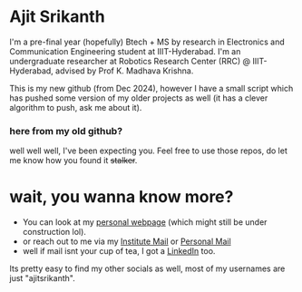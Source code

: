 # Ajit Srikanth
I'm a pre-final year (hopefully) Btech + MS by research in Electronics and Communication Engineering student at IIIT-Hyderabad. I'm an undergraduate researcher at Robotics Research Center (RRC) @ IIIT-Hyderabad, advised by Prof K. Madhava Krishna.

This is my new github (from Dec 2024), however I have a small script which has pushed some version of my older projects as well (it has a clever algorithm to push, ask me about it).

###  here from my old github?
well well well, I've been expecting you. Feel free to use those repos, do let me know how you found it ~~stalker~~.

# wait, you wanna know more?
- You can look at my [personal webpage](https://ajit-srikanth.github.io/) (which might still be under construction lol).
- or reach out to me via my [Institute Mail](mailto:ajit.srikanth@research.iiit.ac.in) or [Personal Mail](mailto:ajitsrikanth@gmail.com)
- well if mail isnt your cup of tea, I got a [LinkedIn](https://www.linkedin.com/in/ajitsrikanth/) too.

Its pretty easy to find my other socials as well, most of my usernames are just "ajitsrikanth".

